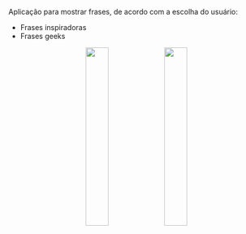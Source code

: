 Aplicação para mostrar frases, de acordo com a escolha do usuário:
<ul>
  <li>Frases inspiradoras</li>
  <li>Frases geeks</li>
</ul>
<div align="center">
  <img src="https://github.com/JessicaMoreiraS/Dart-Flutter-exercicios/assets/100448388/21fe8eb2-6e70-4e41-92c8-dea1cd789f0a" width="30%">
  <img src="https://github.com/JessicaMoreiraS/Dart-Flutter-exercicios/assets/100448388/b687d925-c4ef-432b-8e44-9f714805adbf" width="30%">
</div>
